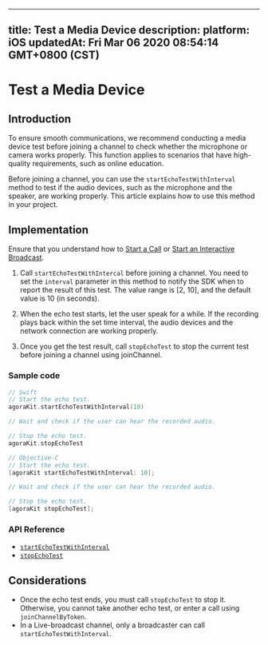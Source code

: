 
---
title: Test a Media Device
description: 
platform: iOS
updatedAt: Fri Mar 06 2020 08:54:14 GMT+0800 (CST)
---
# Test a Media Device
## Introduction

To ensure smooth communications, we recommend conducting a media device test before joining a channel to check whether the microphone or camera works properly. This function applies to scenarios that have high-quality requirements, such as online education.

Before joining a channel, you can use the `startEchoTestWithInterval` method to test if the audio devices, such as the microphone and the speaker, are working properly. This article explains how to use this method in your project.

## Implementation

Ensure that you understand how to [Start a Call](../../en/Video/start_call_ios.md) or [Start an Interactive Broadcast](../../en/Video/start_live_ios.md).

1. Call `startEchoTestWithIntercal` before joining a channel. You need to set the `interval` parameter in this method to notify the SDK when to report the result of this test. The value range is [2, 10], and the default value is 10 (in seconds).

2. When the echo test starts, let the user speak for a while. If the recording plays back within the set time interval, the audio devices and the network connection are working properly.

3. Once you get the test result, call `stopEchoTest` to stop the current test before joining a channel using joinChannel.

### Sample code

```swift
// Swift
// Start the echo test.
agoraKit.startEchoTestWithInterval(10)

// Wait and check if the user can hear the recorded audio.

// Stop the echo test.
agoraKit.stopEchoTest
```

```objective-c
// Objective-C
// Start the echo test.
[agoraKit startEchoTestWithInterval: 10];

// Wait and check if the user can hear the recorded audio.

// Stop the echo test.
[agoraKit stopEchoTest];
```

### API Reference

- [`startEchoTestWithInterval`](https://docs.agora.io/en/Video/API%20Reference/oc/Classes/AgoraRtcEngineKit.html#//api/name/startEchoTestWithInterval:successBlock:)
- [`stopEchoTest`](https://docs.agora.io/en/Video/API%20Reference/oc/Classes/AgoraRtcEngineKit.html#//api/name/stopEchoTest)

## Considerations

- Once the echo test ends, you must call `stopEchoTest` to stop it. Otherwise, you cannot take another echo test, or enter a call using `joinChannelByToken`.
- In a Live-broadcast channel, only a broadcaster can call `startEchoTestWithInterval`. 
